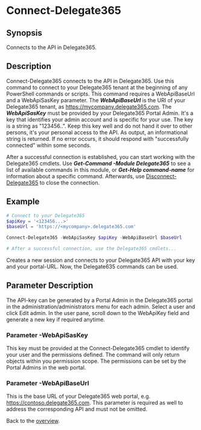 # Connect-Delegate365

## Synopsis
Connects to the API in Delegate365.

## Description
Connect-Delegate365 connects to the API in Delegate365.
Use this command to connect to your Delegate365 tenant at the beginning of any PowerShell commands or scripts.
This command requires a WebApiBaseUrl and a WebApiSasKey parameter.
The ***WebApiBaseUrl*** is the URI of your Delegate365 tenant, as https://mycompany.delegate365.com.
The ***WebApiSasKey*** must be provided by your Delegate365 Portal Admin. It's a key that identifies your admin account and is specific for your use.
The key is a string as "123456..". Keep this key well and do not hand it over to other persons, it's your personal access to the API.
As output, an informational string is returned. If no error occurs, it should respond with "successfully connected" within some seconds.

After a successful connection is established, you can start working with the Delegate365 cmdlets. 
Use ***Get-Command -Module Delegate365*** to see a list of available commands in this module, or ***Get-Help command-name*** for information about a specific command.
Afterwards, use [Disconnect-Delegate365](Disconnect-Delegate365.md) to close the connection.

## Example
```powershell
# Connect to your Delegate365
$apiKey = '<123456...>'
$baseUrl = 'https://<mycompany>.delegate365.com'

Connect-Delegate365 -WebApiSasKey $apiKey -WebApiBaseUrl $baseUrl

# After a successful connection, use the Delegate365 cmdlets...
```
Creates a new session and connects to your Delegate365 API with your key and your portal-URL. Now, the Delegate635 commands can be used.

## Parameter Description
The API-key can be generated by a Portal Admin in the Delegate365 portal in the administration/administrators menu for each admin.
Select a user and click Edit admin. In the user pane, scroll down to the WebApiKey field and generate a new key if required anytime.

### Parameter -WebApiSasKey
This key must be provided at the Connect-Delegate365 cmdlet to identify your user and the permissions defined. The command will only return objects within you permission scope. The permissions can be set by the Portal Admins in the web portal.
### Parameter -WebApiBaseUrl
This is the base URL of your Delegate365 web portal, e.g. https://contoso.delegate365.com. This parameter is required as well to address the corresponding API and must not be omitted.

Back to the [overview](https://github.com/delegate365/PowerShell).
